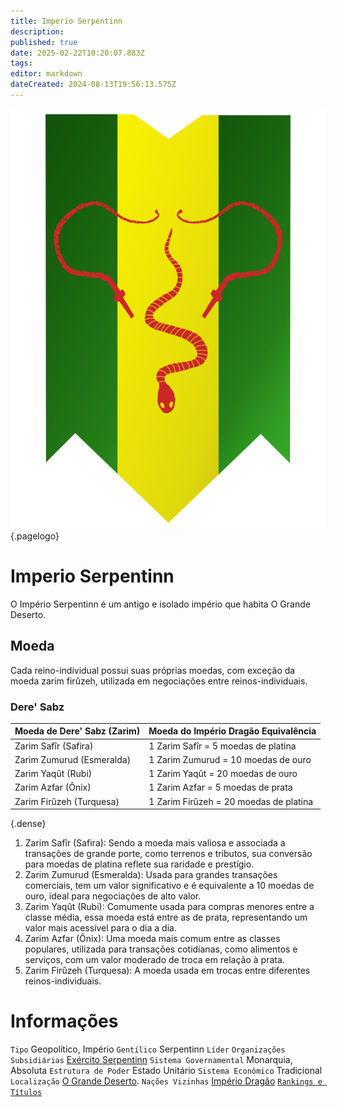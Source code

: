 ```yaml
---
title: Imperio Serpentinn
description: 
published: true
date: 2025-02-22T10:20:07.883Z
tags: 
editor: markdown
dateCreated: 2024-08-13T19:56:13.575Z
---
```


<!-- SUBTITLE: Visão geral sobre Imperio Serpentinn -->
![535258315 Ad 05 D 7 A 81 Bf 2 F 9 C 4 Eecb 7 B 2](/uploads/bandeiras/535258315-ad-05-d-7-a-81-bf-2-f-9-c-4-eecb-7-b-2.png "535258315 Ad 05 D 7 A 81 Bf 2 F 9 C 4 Eecb 7 B 2"){.pagelogo}
# Imperio Serpentinn
O Império Serpentinn é um antigo e isolado império que habita O Grande Deserto.

## Moeda
Cada reino-individual possui suas próprias moedas, com exceção da moeda zarim firûzeh, utilizada em negociações entre reinos-individuais.

### Dere' Sabz

| Moeda de Dere' Sabz (Zarim) |	Moeda do Império Dragão	Equivalência |
| --------------------------- | ------------------------------------ |
| Zarim Safîr (Safira) |	1 Zarim Safîr = 5 moedas de platina |
| Zarim Zumurud (Esmeralda) |	1 Zarim Zumurud = 10 moedas de ouro |
|Zarim Yaqût (Rubi) |	1 Zarim Yaqût = 20 moedas de ouro|
|Zarim Azfar (Ônix) |	1 Zarim Azfar = 5 moedas de prata|
|Zarim Firûzeh (Turquesa) |	1 Zarim Firûzeh = 20 moedas de platina|
{.dense}

1. Zarim Safîr (Safira): Sendo a moeda mais valiosa e associada a transações de grande porte, como terrenos e tributos, sua conversão para moedas de platina reflete sua raridade e prestígio.
1. Zarim Zumurud (Esmeralda): Usada para grandes transações comerciais, tem um valor significativo e é equivalente a 10 moedas de ouro, ideal para negociações de alto valor.
1. Zarim Yaqût (Rubi): Comumente usada para compras menores entre a classe média, essa moeda está entre as de prata, representando um valor mais acessível para o dia a dia.
1. Zarim Azfar (Ônix): Uma moeda mais comum entre as classes populares, utilizada para transações cotidianas, como alimentos e serviços, com um valor moderado de troca em relação à prata.
1. Zarim Firûzeh (Turquesa): A moeda usada em trocas entre diferentes reinos-individuais.

# Informações
`Tipo` Geopolítico, Império
`Gentílico` Serpentinn 
`Líder` 
`Organizações Subsidiárias` [Exército Serpentinn](/faccoes/nacoes/exercito-serpentinn#exercito-serpentinn)
`Sistema Governamental` Monarquia, Absoluta 
`Estrutura de Poder` Estado Unitário 
`Sistema Econômico` Tradicional 
`Localização` [O Grande Deserto](/lugares/plano-material/drafeon/sudeste-de-drafeon/o-grande-deserto#o-grande-deserto). 
`Nações Vizinhas` [Império Dragão](/faccoes/nacoes/imperio-dragao#imperio-dragao)
[`Rankings e Títulos`](/rankings-e-titulos#imperio-serpentinn)

